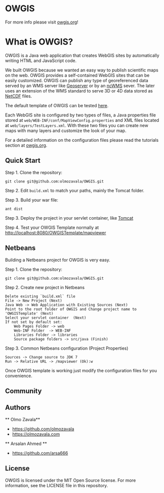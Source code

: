 OWGIS
=====

For more info please visit [owgis.org](http://owgis.org)!

# What is OWGIS?
OWGIS is a Java web application that creates 
WebGIS sites by automatically writing HTML and JavaScript code. 

We built OWGIS because we wanted an easy way to 
publish scientific maps on the web. OWGIS provides a
self-contained WebGIS sites that can be easily customized.
OWGIS can publish any type of georeferenced data served
by an WMS server like [Geoserver](http://geoserver.org)
or by an [ncWMS](http://www.resc.rdg.ac.uk/trac/ncWMS/) sever. 
The later uses an extension of the WMS standard to 
serve 3D or 4D data stored as [NetCDF](http://www.unidata.ucar.edu/software/netcdf/) files.

The default template of OWGIS can be tested 
<a href="http://owgis.servehttp.com:8080/OWGISTemplate/mapviewer"> here</a>.

Each WebGIS site is configured by two types of files, a 
Java properties file stored at `web/WEB-INF/conf/MapViewConfig.properties`
and XML files located at `web/layers/TestLayers.xml`.
With these two files you can create new maps with many layers
and customize the look of your map. 

For a detailed information on the configuration files please
read the tutorials section at [owgis.org](http://owgis.org).

## Quick Start
Step 1. Clone the repository:
 
    git clone git@github.com:olmozavala/OWGIS.git

Step 2. Edit `build.xml` to match your paths, mainly the Tomcat folder.

Step 3. Build your war file:
    
    ant dist

Step 3. Deploy the project in your servlet container, like [Tomcat](http://tomcat.apache.org/)

Step 4. Test your OWGIS Template normally at <http://localhost:8080/OWGISTemplate/mapviewer>

## Netbeans
Building a Netbeans project for OWGIS is very easy. 

Step 1. Clone the repository:

    git clone git@github.com:olmozavala/OWGIS.git

Step 2. Create new project in Netbeans

    Delete existing `build.xml` file
    File -> New Project (Next)
    Java Web -> Web Application with Existing Sources (Next)
    Point to the root folder of OWGIS and Change project name to 'OWGISTemplate' (Next)
    Select your servlet container  (Next)
    If not set by default set:
        Web Pages Folder -> web
        Web-INF Folder  -> WEB-INF
        Libraries Folder -> libraries 
        Source package folders -> src/java (Finish)

Step 3. Common Netbeans configuration (Project Properties)

    Sources -> Change source to JDK 7
    Run -> Relative URL -> /mapviewer (Ok):w

Once OWGIS template is working just modify the configuration
files for you convenience.

## Community 
## Authors

** Olmo Zavala**
+ <https://github.com/olmozavala>
+ <https://olmozavala.com>

** Arsalan Ahmed **
+ <https://github.com/arsa666>

## License
OWGIS is licensed under the MIT Open Source license. 
For more information, see the LICENSE file in this repository.
